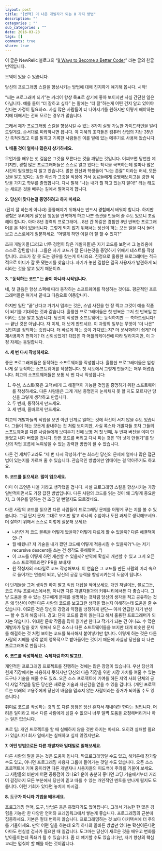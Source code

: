 ```yaml
---
layout: post
title: "[번역] 더 나은 개발자가 되는 8 가지 방법"
description: ""
categories : ""
sub_categories : ""
date: 2016-03-23
tags: []
comments: true
share: true
---
```


이 글은 NewRelic 블로그의 “[8 Ways to Become a Better
Coder](https://blog.newrelic.com/2016/02/22/8-ways-become-a-better-coder/)” 라는
글의 한글 번역입니다.

오역이 있을 수 있습니다.

  

당신의 프로그래밍 스킬을 향상시키는 방법에 대해 진지하게 얘기해 봅시다. 시작!

“쩌는 프로그래머 되기”는 커리어 향상 목표로 삼기에 좋아 보이지만 사실 간단한 일은 아닙니다. 예를 들어 “더 잘하고 싶다” 는 말에는
“더 잘”하는게 어떤 건지 알고 있어야 한다는 가정이 필요하죠. 사실 많은 사람들이 더 나아지기를 원하지만 어떻게 해야하는지에 대해서는 전혀
모르는 경우가 많습니다.

그래서 제가 프로그래밍 스킬을 향상시킬 수 있는 8가지 실행 가능한 가이드라인을 알려드릴게요. 순서대로 따라하시면 됩니다. 이 지혜의
조각들은 컴퓨터 산업의 지난 35년 간 축적되었고 이를 밝히고 기록한 사람들은 이를 발에 있는 메뚜기로 사용해 왔습니다.

  

**1\. 배울 것이 얼마나 많은지 상기하세요.**

무언가를 배우는 첫 걸음은 그것을 모른다는 것을 깨닫는 것입니다. 어찌보면 당연한 얘기지만, 경험 많은 프로그래머들은 스스로 알고 있다는
착각을 극복하는데 얼마나 많은 시간이 필요했는지 알고 있습니다. 많은 전산과 학생들이 “나는 존잘” 이라는 허세, 모든 것을 알고 있다는
강한 확신과 그것을 직장에 가서 동료들에게 증명해보이고픈 강한 욕망을 가지고 학부를 졸업합니다. 다시 말해 “나는 내가 뭘 하고 있는지
알아!” 라는 태도는 새로운 것을 배우는 길에서 멀어지게 합니다.

  

**2\. 당신이 맞다는걸 증명하려고 하지 마세요.**

(단지 잘 하는게 아니라) 훌륭해지기 위해서는 반드시 경험에서 배워야 합니다. 하지만 경험은 우리에게 잘못된 행동을 반복하게 하고 나쁜
습관을 만들어 줄 수도 있으니 조심해야 합니다. 아마 8년 경력의 프로그래머… 8년 간 똑같은 경험만 8번 반복한 프로그래머를 본 적이
있을겁니다. 그렇게 되지 않기 위해서는 당신이 하는 모든 일을 다시 돌아보고 스스로에게 질문하세요. “어떻게 하면 이걸 더 잘 할 수
있지?”

초짜 개발자들(그리고 너무 경험이 많은 개발자들)은 자기 코드를 보면서 그 놀라움에 스스로 감탄합니다. 그들은 자기 코드가 잘 돈다는것을
증명하기 위해서 테스트를 작성합니다. 코드가 잘 못 도는 경우를 찾는게 아니라요. 진정으로 훌륭한 프로그래머는 적극적으로 어디가 잘 못
됐는지를 찾습니다. 자기가 놓친 결함은 결국 사용자가 발견하게 되리라는 것을 알고 있기 때문이죠.

  

**3\. “동작하는 코드” 는 끝이 아니라 시작입니다.**

네, 첫 걸음은 항상 스펙에 따라 동작하는 소프트웨어를 작성하는 것이죠. 평균적인 프로그래머들은 여기서 끝내고 다음으로 이동합니다.

하지만 일단 “끝”났다고 거기서 멈추는 것은, 스냅 사진을 한 장 찍고 그것이 예술 작품이 되기를 기대하는 것과 같습니다. 훌륭한
프로그래머들은 첫 반복은 그저 첫 반복일 뿐이라는 것을 알고 있습니다. 당신이 작성한 소프트웨어는 동작하지만 — 축하드립니다! — 끝난 것은
아닙니다. 자 이제, 더 낫게 만드세요. 이 과정의 일부는 무엇이 “더 나은” 것인지를 정의하는 것입니다. 더 빠르게 하는 것이 가치있는지?
더 문서화하기 쉽게? 더 재사용하기 편하게? 더 신뢰성있게? 대답은 각 어플리케이션에 따라 달라지지만, 이 과정 자체는 동일합니다.

  

**4\. 세 번 다시 작성하세요.**

좋은 프로그래머들은 동작하는 소프트웨어를 작성합니다. 훌륭한 프로그래머들은 엄청나게 잘 동작하는 소프트웨어를 작성합니다. 첫 시도에서 그렇게
만들기는 매우 어렵습니다. 최고의 소프트웨어들은 보통 세 번 다시 작성됩니다:

  1. 우선, 스스로(혹은 고객)에게 그 해결책이 가능한 것임을 증명하기 위한 소프트웨어를 작성하세요. 다른 사람들은 그게 개념 증명인지 눈치채지 못 할 지도 모르지만 당신을 그렇게 생각하고 만듭니다.
  2. 두 번째, 동작하게 만드세요.
  3. 세 번째, 올바르게 만드세요.

최고의 개발자들의 작업을 보면 이런 단계로 일하는 것에 확신이 서지 않을 수도 있습니다. 그들이 하는 모든게 끝내주는 것 처럼 보이지만,
사실 록스타 개발자들 조차 그들의 소프트웨어를 다른 사람들에게 보여주기 전에 보통 저 첫 번째, 두 번째 버전을 이미 만들었고 내다 버렸을
겁니다. 만든 코드를 버리고 다시 짜는 것은 “더 낫게 만들기”를 당신의 작업 흐름에 녹여넣을 수 있는 강력한 방법이 될 수 있습니다.

다른 건 제쳐두고라도 “세 번 다시 작성하기”는 최소한 당신의 문제에 얼마나 많은 접근법이 있는지를 가르쳐 줄 수 있습니다. 관습적인
방법에만 얽매이는 걸 막아주기도 하고요.

  

**5\. 코드를 읽으세요. 많이 읽으세요.**

아마 이 조언은 나올 거라고 생각했을 겁니다. 사실 프로그래밍 스킬을 향상시키는 가장 일반적이면서도 가장 값진 방법입니다. 다른 사람의
코드를 읽는 것이 왜 그렇게 중요한지, 그 이유를 말하는 건 조금 덜 뻔할지도 모르겠네요.

다른 사람의 코드를 읽으면 다른 사람들이 프로그래밍 문제를 어떻게 푸는 지를 볼 수 있습니다. 그걸 단지 문자 그대로 보지만 말고 하나의
수업이나 도전 과제로 생각해보세요. 더 잘하기 위해서 스스로 이렇게 질문해 보세요:

  

  * 나라면 저 코드 블록을 어떻게 짰을까? 어떻게 다르게 할 수 있을까? 다른 해결책이 있나?
  * 뭘 배웠나? 저 기술을 내가 짰던 코드에 어떻게 적용시킬 수 있을까?(“나는 저기 recursive descent를 쓰는 건 생각도 못해봤어…”)
  * 이 코드를 어떻게 하면 개선할 수 있을까? 만약에 확실히 개선할 수 있고 그게 오픈 소스 프로젝트라면? PR을 보내자!
  * 원 작성자의 스타일로 코드 작성해보자. 이 연습은 그 코드를 만든 사람의 머리 속으로 들어가는 연습이 되고, 당신의 공감 능력을 향상시키는데 도움이 됩니다.

이 단계들을 그저 생각만 하지 말고 직접 대답을 적어보세요. 개인 저널이든, 블로그든, 코드 리뷰 프로세스에서든, 아니면 다른 개발자들과의
커뮤니티에서든 다 좋습니다. 그냥 도움을 줄 수 있는 친구에게 문제를 설명하는 것처럼 당신의 생각을 적고 공유하는 것은 왜 당신이 어떤 다른
사람의 코드를 보고그런 생각을 했는지 이해하는데 도움을 줄 수 있습니다. 이모든 것은 당신의 강점과 약점을 냉정하게 판단— 아까 언급한 자기
반성 — 할 수 있게 해줍니다. 경고: 단지 코드를 많이 읽는다고 해서 훌륭한 프로그래머가 되지는 않습니다. 위대한 문학 작품을 많이 읽기만
한다고 작가가 되는 건 아니죠. 수 많은 개발자가 답을 찾기 위해서 오픈 소스나 다른 소프트웨어들을 보지만 대개 비슷한 문제를 해결하는 것
처럼 보이는 코드를 복사해서 붙여넣기만 합니다. 이렇게 하는 것은 다른 사람의 지혜를 생각 없이 맹목적으로 받아들이는 것이기 때문에 사실상
당신을 더 나쁜 프로그래머로 만듭니다.

  

**6\. 코드를 작성하세요. 숙체처럼 하지 말고요.**

개인적인 프로그래밍 프로젝트를 진행하는 것에는 많은 장점이 있습니다. 우선 당신의 현재 직장에서는 사용하지 못하지만 당신의 다음 직장을 위한
시장 가치를 여줄 수 있는 도구나 기술을 배울 수도 있죠. 오픈 소스 프로젝트에 기여를 하든 지역 사회 단체의 공익 사업 작업을 맡든 당신은
새로운 기술과 자신감을 얻을 수 있을 겁니다. (개인 프로젝트는 미래의 고용주에게 당신이 배움을 멈추지 않는 사람이라는 증거가 되어줄 수도
있습니다.)

취미로 코드를 작성하는 것의 또 다른 장점은 당신 혼자서 해내야만 한다는 점입니다. 어려운 일이라고 해서 다른 사람에게 넘길 수 없으니 너무
일찍 도움을 요청해버리거나 하는 일은 없습니다.

프로 팁: 개인 프로젝트를 할 때 실패하지 않을 것만 하지는 마세요. 오히려 실패할 필요가 있습니다! 회사 일에서는 실패하고 싶지
않겠지만요.

  

**7\. 어떤 방법으로든 다른 개발자와 일대일로 일해보세요.**

다른 사람의 말을 듣는 것은 도움이 됩니다. 짝프로그래밍일 수도 있고, 해커톤에 참가할 수도 있고, 아니면 프로그래밍 사용자 그룹에 들어가는
것일 수도 있습니다. 오픈 소스 프로젝트에 기여 중이라면 다른 개발자나 사용자들의 피드백에 주의를 기울여 보세요. 그 사람들의 비판에 어떤
공통점이 있나요? 운이 충분히 좋다면 코딩 기술에서부터 커리어 결정까지 모든 부분에서 당신이 믿고 따를 수 있는 개인적인 멘토를 만나게
될지도 모릅니다. 이런 기회가 있다면 놓치지 마시길.

  

**8\. 도구가 아니라 기법을 배우세요.**

프로그래밍 언어, 도구, 방법론 등은 흥했다가도 없어집니다. 그래서 가능한 한 많은 경험을 가능한 한 다양한 언어와 프레임워크에서 쌓는게
좋습니다. 프로그래밍의 근본에 집중하세요. 기본은 절대 변하지 않습니다. 프로그래밍하는 것 보다 아키텍쳐에 더 주의를 기울이세요. 만약 어떤
일을 하는데 오직 하나의 올바른 방법만 있다는 확신이든다면 아마도 현실설 검사가 필요한 때 일겁니다. 도그마는 당신이 새로운 것을 배우고
변화를 받아들이는데 족쇄가 될 수 있습니다. 좀 더 얘기할 수도 있습니다만, 자기 향상의 핵심 교리는 멈춰야 할 때를 아는 것이랍니다.

  

  

